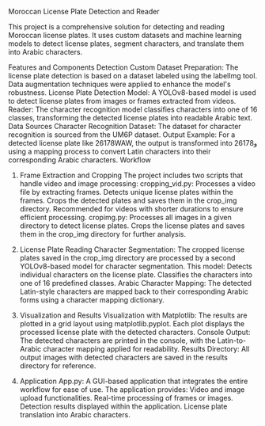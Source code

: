 Moroccan License Plate Detection and Reader



This project is a comprehensive solution for detecting and reading Moroccan license plates. It uses custom datasets and machine learning models to detect license plates, segment characters, and translate them into Arabic characters.

Features and Components
Detection
Custom Dataset Preparation: The license plate detection is based on a dataset labeled using the labelImg tool. Data augmentation techniques were applied to enhance the model's robustness.
License Plate Detection Model: A YOLOv8-based model is used to detect license plates from images or frames extracted from videos.
Reader: The character recognition model classifies characters into one of 16 classes, transforming the detected license plates into readable Arabic text.
Data Sources
Character Recognition Dataset: The dataset for character recognition is sourced from the UM6P dataset.
Output Example: For a detected license plate like 26178WAW, the output is transformed into 2617و8 using a mapping process to convert Latin characters into their corresponding Arabic characters.
Workflow
1. Frame Extraction and Cropping
The project includes two scripts that handle video and image processing:
cropping_vid.py:
Processes a video file by extracting frames.
Detects unique license plates within the frames.
Crops the detected plates and saves them in the crop_img directory.
Recommended for videos with shorter durations to ensure efficient processing.
cropimg.py:
Processes all images in a given directory to detect license plates.
Crops the license plates and saves them in the crop_img directory for further analysis.
2. License Plate Reading
Character Segmentation:
The cropped license plates saved in the crop_img directory are processed by a second YOLOv8-based model for character segmentation. This model:
Detects individual characters on the license plate.
Classifies the characters into one of 16 predefined classes.
Arabic Character Mapping:
The detected Latin-style characters are mapped back to their corresponding Arabic forms using a character mapping dictionary.
3. Visualization and Results
Visualization with Matplotlib:
The results are plotted in a grid layout using matplotlib.pyplot. Each plot displays the processed license plate with the detected characters.
Console Output:
The detected characters are printed in the console, with the Latin-to-Arabic character mapping applied for readability.
Results Directory:
All output images with detected characters are saved in the results directory for reference.

4. Application
App.py:
A GUI-based application that integrates the entire workflow for ease of use. The application provides:
Video and image upload functionalities.
Real-time processing of frames or images.
Detection results displayed within the application.
License plate translation into Arabic characters.
